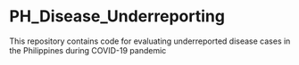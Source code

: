 # PH_Disease_Underreporting
This repository contains code for evaluating underreported disease cases in the Philippines during COVID-19 pandemic
